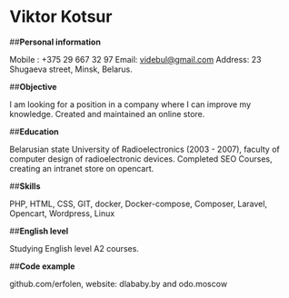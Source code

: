 # **Viktor Kotsur**


##**Personal information**

Mobile : +375 29 667 32 97
Email: videbul@gmail.com
Address: 23 Shugaeva street, Minsk, Belarus.


##**Objective**

I am looking for a position in a company where I can improve my knowledge. Created and maintained an online store.


##**Education**

Belarusian state University of Radioelectronics (2003 - 2007), faculty of computer design of radioelectronic devices. Completed SEO Courses, creating an intranet store on opencart.


##**Skills**

PHP, HTML, CSS, GIT, docker, Docker-compose, Composer, Laravel, Opencart, Wordpress, Linux


##**English level**

Studying English level A2 courses.

##**Code example**

github.com/erfolen, website: dlababy.by and odo.moscow
